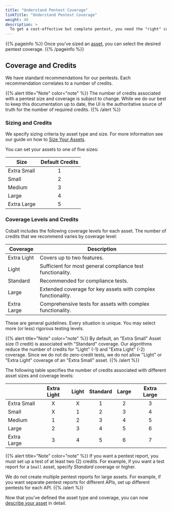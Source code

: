 ```yaml
---
title: "Understand Pentest Coverage"
linkTitle: "Understand Pentest Coverage"
weight: 40
description: >
  To get a cost-effective but complete pentest, you need the "right" coverage for your assets.
---
```


{{% pageinfo %}}
Once you've sized an [asset](../asset-size), you can select the desired pentest coverage.
{{% /pageinfo %}}

## Coverage and Credits

We have standard recommendations for our pentests. Each recommendation correlates to
a number of credits. 

{{% alert title="Note" color="note" %}}
The number of credits associated with a pentest size and coverage is subject to change.
While we do our best to keep this documentation up to date, the UI is the authoritative
source of truth for the number of required credits.
{{% /alert %}}

### Sizing and Credits

We specify sizing criteria by asset type and size. For more information see our guide
on how to [Size Your Assets](../asset-size).

You can set your assets to one of five sizes:

| Size        | Default Credits |
|-------------|:---------------:|
| Extra Small | 1               |
| Small       | 2               |
| Medium      | 3               |
| Large       | 4               |
| Extra Large | 5               |


### Coverage Levels and Credits

Cobalt includes the following coverage levels for each asset. The number of credits that we recommend
varies by coverage level:

| Coverage    | Description                                                       |
|-------------|-------------------------------------------------------------------|
| Extra Light | Covers up to two features.                                        |
| Light       | Sufficient for most general compliance test functionality.        |
| Standard    | Recommended for compliance tests.           |
| Large       | Extended coverage for key assets with complex functionality. |
| Extra Large | Comprehensive tests for assets with complex functionality.         |

These are general guidelines. Every situation is unique. You may select more (or less)
rigorous testing levels.

{{% alert title="Note" color="note" %}}
By default, an "Extra Small" Asset size (1 credit) is associated with "Standard"
coverage. Our algorithms reduce the number of credits for "Light" (-1) and "Extra
Light" (-2) coverage. Since we do not do zero-credit tests, we do not allow "Light"
or "Extra Light" coverage of an "Extra Small" asset.
{{% /alert %}}

The following table specifies the number of credits associated with
different asset sizes and coverage levels:

|             | Extra Light | Light | Standard | Large | Extra Large |
|-------------|:-----------:|:-----:|:--------:|:-----:|:-----------:|
| Extra Small | X           | X     | 1        | 2     | 3           |
| Small       | X           | 1     | 2        | 3     | 4           |
| Medium      | 1           | 2     | 3        | 4     | 5           |
| Large       | 2           | 3     | 4        | 5     | 6           |
| Extra Large | 3           | 4     | 5        | 6     | 7           |

{{% alert title="Note" color="note" %}}
If you want a pentest report, you must set up a test of at least two (2) credits. For
example, if you want a test report for a `Small` asset, specify _Standard_ coverage
or higher.

We do not create multiple pentest reports for large assets. For example, if you
want separate pentest reports for different APIs, set up different pentests
for each API.
{{% /alert %}}

Now that you've defined the asset type and coverage, you can now
[describe your asset](../asset-description) in detail.
